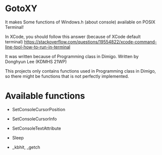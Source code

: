 # GotoXY
It makes Some functions of Windows.h (about console) available on POSIX Terminal!

In XCode, you should follow this answer (because of XCode default terminal)
https://stackoverflow.com/questions/19554822/xcode-command-line-tool-how-to-run-in-terminal

It was written because of Programming class in Dimigo.
Written by Donghyun Lee (KDMHS 21WP)

This projects only contains functions used in Programming class in Dimigo, so there might be functions that is not perfectly implemented.

# Available functions

- SetConsoleCursorPosition

- SetConsoleCursorInfo

- SetConsoleTextAttribute

- Sleep

- _kbhit, _getch
